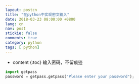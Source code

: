 ```yaml
---
layout: postcn
title: "在python中实现密文输入"
date: 2018-03-23 08:00:00 +0800
lang: cn
nav: post
stickie: false
comments: true
category: python
tags: [ python]
---
```


* content 
{:toc} 
输入密码，不留痕迹
<!-- more -->
```python
import getpass
password = getpass.getpass("Please enter your password");
```